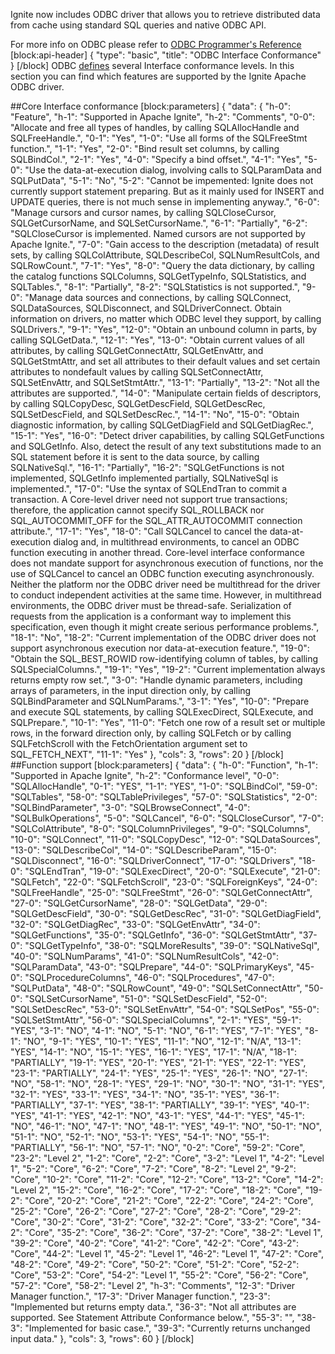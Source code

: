 Ignite now includes ODBC driver that allows you to retrieve distributed data from cache using standard SQL queries and native ODBC API.

For more info on ODBC please refer to [ODBC Programmer's Reference](https://msdn.microsoft.com/en-us/library/ms714177.aspx)
[block:api-header]
{
  "type": "basic",
  "title": "ODBC Interface Conformance"
}
[/block]
ODBC [defines](https://msdn.microsoft.com/en-us/library/ms710289.aspx) several Interface conformance levels. In this section you can find which features are supported by the Ignite Apache ODBC driver.

##Core Interface conformance
[block:parameters]
{
  "data": {
    "h-0": "Feature",
    "h-1": "Supported in Apache Ignite",
    "h-2": "Comments",
    "0-0": "Allocate and free all types of handles, by calling SQLAllocHandle and SQLFreeHandle.",
    "0-1": "Yes",
    "1-0": "Use all forms of the SQLFreeStmt function.",
    "1-1": "Yes",
    "2-0": "Bind result set columns, by calling SQLBindCol.",
    "2-1": "Yes",
    "4-0": "Specify a bind offset.",
    "4-1": "Yes",
    "5-0": "Use the data-at-execution dialog, involving calls to SQLParamData and SQLPutData",
    "5-1": "No",
    "5-2": "Cannot be impemented: Ignite does not currently support statement preparing. But as it mainly used for INSERT and UPDATE queries, there is not much sense in implementing anyway.",
    "6-0": "Manage cursors and cursor names, by calling SQLCloseCursor, SQLGetCursorName, and SQLSetCursorName.",
    "6-1": "Partially",
    "6-2": "SQLCloseCursor is implemented. Named cursors are not supported by Apache Ignite.",
    "7-0": "Gain access to the description (metadata) of result sets, by calling SQLColAttribute, SQLDescribeCol, SQLNumResultCols, and SQLRowCount.",
    "7-1": "Yes",
    "8-0": "Query the data dictionary, by calling the catalog functions SQLColumns, SQLGetTypeInfo, SQLStatistics, and SQLTables.",
    "8-1": "Partially",
    "8-2": "SQLStatistics is not supported.",
    "9-0": "Manage data sources and connections, by calling SQLConnect, SQLDataSources, SQLDisconnect, and SQLDriverConnect. Obtain information on drivers, no matter which ODBC level they support, by calling SQLDrivers.",
    "9-1": "Yes",
    "12-0": "Obtain an unbound column in parts, by calling SQLGetData.",
    "12-1": "Yes",
    "13-0": "Obtain current values of all attributes, by calling SQLGetConnectAttr, SQLGetEnvAttr, and SQLGetStmtAttr, and set all attributes to their default values and set certain attributes to nondefault values by calling SQLSetConnectAttr, SQLSetEnvAttr, and SQLSetStmtAttr.",
    "13-1": "Partially",
    "13-2": "Not all the attributes are supported.",
    "14-0": "Manipulate certain fields of descriptors, by calling SQLCopyDesc, SQLGetDescField, SQLGetDescRec, SQLSetDescField, and SQLSetDescRec.",
    "14-1": "No",
    "15-0": "Obtain diagnostic information, by calling SQLGetDiagField and SQLGetDiagRec.",
    "15-1": "Yes",
    "16-0": "Detect driver capabilities, by calling SQLGetFunctions and SQLGetInfo. Also, detect the result of any text substitutions made to an SQL statement before it is sent to the data source, by calling SQLNativeSql.",
    "16-1": "Partially",
    "16-2": "SQLGetFunctions is not implemented, SQLGetInfo implemented partially, SQLNativeSql is implemented.",
    "17-0": "Use the syntax of SQLEndTran to commit a transaction. A Core-level driver need not support true transactions; therefore, the application cannot specify SQL_ROLLBACK nor SQL_AUTOCOMMIT_OFF for the SQL_ATTR_AUTOCOMMIT connection attribute.",
    "17-1": "Yes",
    "18-0": "Call SQLCancel to cancel the data-at-execution dialog and, in multithread environments, to cancel an ODBC function executing in another thread. Core-level interface conformance does not mandate support for asynchronous execution of functions, nor the use of SQLCancel to cancel an ODBC function executing asynchronously. Neither the platform nor the ODBC driver need be multithread for the driver to conduct independent activities at the same time. However, in multithread environments, the ODBC driver must be thread-safe. Serialization of requests from the application is a conformant way to implement this specification, even though it might create serious performance problems.",
    "18-1": "No",
    "18-2": "Current implementation of the ODBC driver does not support asynchronous execution nor data-at-execution feature.",
    "19-0": "Obtain the SQL_BEST_ROWID row-identifying column of tables, by calling SQLSpecialColumns.",
    "19-1": "Yes",
    "19-2": "Current implementation always returns empty row set.",
    "3-0": "Handle dynamic parameters, including arrays of parameters, in the input direction only, by calling SQLBindParameter and SQLNumParams.",
    "3-1": "Yes",
    "10-0": "Prepare and execute SQL statements, by calling SQLExecDirect, SQLExecute, and SQLPrepare.",
    "10-1": "Yes",
    "11-0": "Fetch one row of a result set or multiple rows, in the forward direction only, by calling SQLFetch or by calling SQLFetchScroll with the FetchOrientation argument set to SQL_FETCH_NEXT",
    "11-1": "Yes"
  },
  "cols": 3,
  "rows": 20
}
[/block]
##Function support
[block:parameters]
{
  "data": {
    "h-0": "Function",
    "h-1": "Supported in Apache Ignite",
    "h-2": "Conformance level",
    "0-0": "SQLAllocHandle",
    "0-1": "YES",
    "1-1": "YES",
    "1-0": "SQLBindCol",
    "59-0": "SQLTables",
    "58-0": "SQLTablePrivileges",
    "57-0": "SQLStatistics",
    "2-0": "SQLBindParameter",
    "3-0": "SQLBrowseConnect",
    "4-0": "SQLBulkOperations",
    "5-0": "SQLCancel",
    "6-0": "SQLCloseCursor",
    "7-0": "SQLColAttribute",
    "8-0": "SQLColumnPrivileges",
    "9-0": "SQLColumns",
    "10-0": "SQLConnect",
    "11-0": "SQLCopyDesc",
    "12-0": "SQLDataSources",
    "13-0": "SQLDescribeCol",
    "14-0": "SQLDescribeParam",
    "15-0": "SQLDisconnect",
    "16-0": "SQLDriverConnect",
    "17-0": "SQLDrivers",
    "18-0": "SQLEndTran",
    "19-0": "SQLExecDirect",
    "20-0": "SQLExecute",
    "21-0": "SQLFetch",
    "22-0": "SQLFetchScroll",
    "23-0": "SQLForeignKeys",
    "24-0": "SQLFreeHandle",
    "25-0": "SQLFreeStmt",
    "26-0": "SQLGetConnectAttr",
    "27-0": "SQLGetCursorName",
    "28-0": "SQLGetData",
    "29-0": "SQLGetDescField",
    "30-0": "SQLGetDescRec",
    "31-0": "SQLGetDiagField",
    "32-0": "SQLGetDiagRec",
    "33-0": "SQLGetEnvAttr",
    "34-0": "SQLGetFunctions",
    "35-0": "SQLGetInfo",
    "36-0": "SQLGetStmtAttr",
    "37-0": "SQLGetTypeInfo",
    "38-0": "SQLMoreResults",
    "39-0": "SQLNativeSql",
    "40-0": "SQLNumParams",
    "41-0": "SQLNumResultCols",
    "42-0": "SQLParamData",
    "43-0": "SQLPrepare",
    "44-0": "SQLPrimaryKeys",
    "45-0": "SQLProcedureColumns",
    "46-0": "SQLProcedures",
    "47-0": "SQLPutData",
    "48-0": "SQLRowCount",
    "49-0": "SQLSetConnectAttr",
    "50-0": "SQLSetCursorName",
    "51-0": "SQLSetDescField",
    "52-0": "SQLSetDescRec",
    "53-0": "SQLSetEnvAttr",
    "54-0": "SQLSetPos",
    "55-0": "SQLSetStmtAttr",
    "56-0": "SQLSpecialColumns",
    "2-1": "YES",
    "59-1": "YES",
    "3-1": "NO",
    "4-1": "NO",
    "5-1": "NO",
    "6-1": "YES",
    "7-1": "YES",
    "8-1": "NO",
    "9-1": "YES",
    "10-1": "YES",
    "11-1": "NO",
    "12-1": "N/A",
    "13-1": "YES",
    "14-1": "NO",
    "15-1": "YES",
    "16-1": "YES",
    "17-1": "N/A",
    "18-1": "PARTIALLY",
    "19-1": "YES",
    "20-1": "YES",
    "21-1": "YES",
    "22-1": "YES",
    "23-1": "PARTIALLY",
    "24-1": "YES",
    "25-1": "YES",
    "26-1": "NO",
    "27-1": "NO",
    "58-1": "NO",
    "28-1": "YES",
    "29-1": "NO",
    "30-1": "NO",
    "31-1": "YES",
    "32-1": "YES",
    "33-1": "YES",
    "34-1": "NO",
    "35-1": "YES",
    "36-1": "PARTIALLY",
    "37-1": "YES",
    "38-1": "PARTIALLY",
    "39-1": "YES",
    "40-1": "YES",
    "41-1": "YES",
    "42-1": "NO",
    "43-1": "YES",
    "44-1": "YES",
    "45-1": "NO",
    "46-1": "NO",
    "47-1": "NO",
    "48-1": "YES",
    "49-1": "NO",
    "50-1": "NO",
    "51-1": "NO",
    "52-1": "NO",
    "53-1": "YES",
    "54-1": "NO",
    "55-1": "PARTIALLY",
    "56-1": "NO",
    "57-1": "NO",
    "0-2": "Core",
    "59-2": "Core",
    "23-2": "Level 2",
    "1-2": "Core",
    "2-2": "Core",
    "3-2": "Level 1",
    "4-2": "Level 1",
    "5-2": "Core",
    "6-2": "Core",
    "7-2": "Core",
    "8-2": "Level 2",
    "9-2": "Core",
    "10-2": "Core",
    "11-2": "Core",
    "12-2": "Core",
    "13-2": "Core",
    "14-2": "Level 2",
    "15-2": "Core",
    "16-2": "Core",
    "17-2": "Core",
    "18-2": "Core",
    "19-2": "Core",
    "20-2": "Core",
    "21-2": "Core",
    "22-2": "Core",
    "24-2": "Core",
    "25-2": "Core",
    "26-2": "Core",
    "27-2": "Core",
    "28-2": "Core",
    "29-2": "Core",
    "30-2": "Core",
    "31-2": "Core",
    "32-2": "Core",
    "33-2": "Core",
    "34-2": "Core",
    "35-2": "Core",
    "36-2": "Core",
    "37-2": "Core",
    "38-2": "Level 1",
    "39-2": "Core",
    "40-2": "Core",
    "41-2": "Core",
    "42-2": "Core",
    "43-2": "Core",
    "44-2": "Level 1",
    "45-2": "Level 1",
    "46-2": "Level 1",
    "47-2": "Core",
    "48-2": "Core",
    "49-2": "Core",
    "50-2": "Core",
    "51-2": "Core",
    "52-2": "Core",
    "53-2": "Core",
    "54-2": "Level 1",
    "55-2": "Core",
    "56-2": "Core",
    "57-2": "Core",
    "58-2": "Level 2",
    "h-3": "Comments",
    "12-3": "Driver Manager function.",
    "17-3": "Driver Manager function.",
    "23-3": "Implemented but returns empty data.",
    "36-3": "Not all attributes are supported. See Statement Attribute Conformance below.",
    "55-3": "",
    "38-3": "Implemented for basic case.",
    "39-3": "Currently returns unchanged input data."
  },
  "cols": 3,
  "rows": 60
}
[/block]